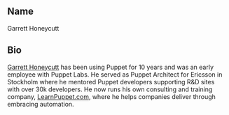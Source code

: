 ## Name

Garrett Honeycutt

## Bio

[Garrett Honeycutt](https://www.linkedin.com/in/garretthoneycutt/) has
been using Puppet for 10 years and was an early employee with Puppet
Labs. He served as Puppet Architect for Ericsson in Stockholm where he
mentored Puppet developers supporting R&D sites with over 30k
developers. He now runs his own consulting and training company,
[LearnPuppet.com](http://learnpuppet.com), where he helps companies
deliver through embracing automation.
